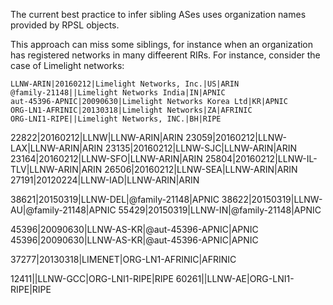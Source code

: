 The current best practice to infer sibling ASes uses organization names provided by RPSL objects.

This approach can miss some siblings, for instance when an organization has registered networks in many diffeerent
RIRs. For instance, consider the case of Limelight networks:

  ```
  LLNW-ARIN|20160212|Limelight Networks, Inc.|US|ARIN
  @family-21148||Limelight Networks India|IN|APNIC
  aut-45396-APNIC|20090630|Limelight Networks Korea Ltd|KR|APNIC
  ORG-LN1-AFRINIC|20130318|Limelight Networks|ZA|AFRINIC
  ORG-LNI1-RIPE||Limelight Networks, INC.|BH|RIPE
  ```

  22822|20160212|LLNW|LLNW-ARIN|ARIN
  23059|20160212|LLNW-LAX|LLNW-ARIN|ARIN
  23135|20160212|LLNW-SJC|LLNW-ARIN|ARIN
  23164|20160212|LLNW-SFO|LLNW-ARIN|ARIN
  25804|20160212|LLNW-IL-TLV|LLNW-ARIN|ARIN
  26506|20160212|LLNW-SEA|LLNW-ARIN|ARIN
  27191|20120224|LLNW-IAD|LLNW-ARIN|ARIN

  38621|20150319|LLNW-DEL|@family-21148|APNIC
  38622|20150319|LLNW-AU|@family-21148|APNIC
  55429|20150319|LLNW-IN|@family-21148|APNIC

  45396|20090630|LLNW-AS-KR|@aut-45396-APNIC|APNIC
  45396|20090630|LLNW-AS-KR|@aut-45396-APNIC|APNIC

  37277|20130318|LIMENET|ORG-LN1-AFRINIC|AFRINIC

  12411||LLNW-GCC|ORG-LNI1-RIPE|RIPE
  60261||LLNW-AE|ORG-LNI1-RIPE|RIPE
